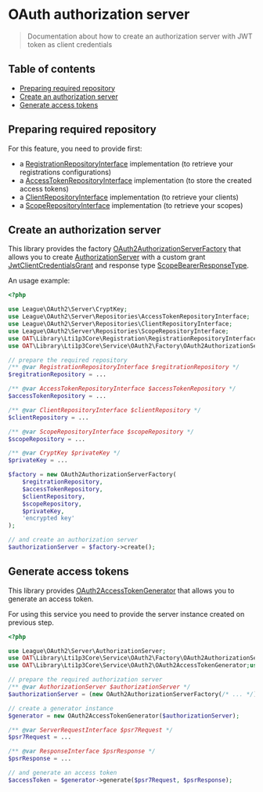 # OAuth authorization server

> Documentation about how to create an authorization server with JWT token as client credentials

## Table of contents

- [Preparing required repository](#preparing-required-repository)
- [Create an authorization server](#create-an-authorization-server)
- [Generate access tokens](#generate-access-tokens)

## Preparing required repository

For this feature, you need to provide first:
- a [RegistrationRepositoryInterface](../../src/Registration/RegistrationRepositoryInterface.php) implementation (to retrieve your registrations configurations)
- a [AccessTokenRepositoryInterface](https://github.com/thephpleague/oauth2-server/blob/master/src/Repositories/AccessTokenRepositoryInterface.php) implementation (to store the created access tokens)
- a [ClientRepositoryInterface](https://github.com/thephpleague/oauth2-server/blob/master/src/Repositories/ClientRepositoryInterface.php) implementation (to retrieve your clients)
- a [ScopeRepositoryInterface](https://github.com/thephpleague/oauth2-server/blob/master/src/Repositories/ScopeRepositoryInterface.php) implementation (to retrieve your scopes)

## Create an authorization server

This library provides the factory [OAuth2AuthorizationServerFactory](../../src/Service/OAuth2/Factory/OAuth2AuthorizationServerFactory.php) that allows you to create [AuthorizationServer](https://github.com/thephpleague/oauth2-server/blob/master/src/AuthorizationServer.php) with a custom grant [JwtClientCredentialsGrant](../../src/Service/OAuth2/Grant/JwtClientCredentialsGrant.php) and response type [ScopeBearerResponseType](../../src/Service/OAuth2/ResponseType/ScopeBearerResponseType.php).  

An usage example:
```php
<?php

use League\OAuth2\Server\CryptKey;
use League\OAuth2\Server\Repositories\AccessTokenRepositoryInterface;
use League\OAuth2\Server\Repositories\ClientRepositoryInterface;
use League\OAuth2\Server\Repositories\ScopeRepositoryInterface;
use OAT\Library\Lti1p3Core\Registration\RegistrationRepositoryInterface;
use OAT\Library\Lti1p3Core\Service\OAuth2\Factory\OAuth2AuthorizationServerFactory;

// prepare the required repository
/** @var RegistrationRepositoryInterface $regitrationRepository */
$regitrationRepository = ...

/** @var AccessTokenRepositoryInterface $accessTokenRepository */
$accessTokenRepository = ...

/** @var ClientRepositoryInterface $clientRepository */
$clientRepository = ...

/** @var ScopeRepositoryInterface $scopeRepository */
$scopeRepository = ...

/** @var CryptKey $privateKey */
$privateKey = ...

$factory = new OAuth2AuthorizationServerFactory(
    $regitrationRepository,
    $accessTokenRepository,
    $clientRepository,
    $scopeRepository,
    $privateKey,
    'encrypted key'
);

// and create an authorization server
$authorizationServer = $factory->create();
```

## Generate access tokens

This library provides [OAuth2AccessTokenGenerator](../../src/Service/OAuth2/OAuth2AccessTokenGenerator.php) that allows you to generate an access token.

For using this service you need to provide the server instance created on previous step.

```php
<?php

use League\OAuth2\Server\AuthorizationServer;
use OAT\Library\Lti1p3Core\Service\OAuth2\Factory\OAuth2AuthorizationServerFactory;
use OAT\Library\Lti1p3Core\Service\OAuth2\OAuth2AccessTokenGenerator;use Psr\Http\Message\ResponseInterface;use Psr\Http\Message\ServerRequestInterface;

// prepare the required authorization server
/** @var AuthorizationServer $authorizationServer */
$authorizationServer = (new OAuth2AuthorizationServerFactory(/* ... */))->create();

// create a generator instance
$generator = new OAuth2AccessTokenGenerator($authorizationServer);

/** @var ServerRequestInterface $psr7Request */
$psr7Request = ...

/** @var ResponseInterface $psrResponse */
$psrResponse = ...

// and generate an access token
$accessToken = $generator->generate($psr7Request, $psrResponse);
``` 
